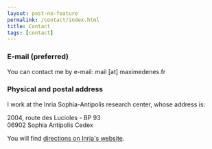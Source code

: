 ```yaml
---
layout: post-no-feature
permalink: /contact/index.html
title: Contact
tags: [contact]
---
```


### E-mail (preferred)

You can contact me by e-mail: mail [at] maximedenes.fr

### Physical and postal address

I work at the Inria Sophia-Antipolis research center, whose address is:  

2004, route des Lucioles - BP 93  
06902 Sophia Antipolis Cedex  

You will find [directions on Inria's website](https://www.inria.fr/en/centre/sophia/overview/how-to-reach-the-centre).

